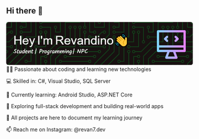 ## Hi there 👋

<!--
**Revandino/Revandino** is a ✨ _special_ ✨ repository because its `README.md` (this file) appears on your GitHub profile.

Here are some ideas to get you started:

- 🔭 I’m currently working on ...
- 🌱 I’m currently learning ...
- 👯 I’m looking to collaborate on ...
- 🤔 I’m looking for help with ...
- 💬 Ask me about ...
- 📫 How to reach me: ...
- 😄 Pronouns: ...
- ⚡ Fun fact: ...
-->

![REVANDINO](img/github-header-image%20(3).png)
👨‍💻 Passionate about coding and learning new technologies

💻 Skilled in: C#, Visual Studio, SQL Server

📱 Currently learning: Android Studio, ASP.NET Core

🚀 Exploring full-stack development and building real-world apps

📌 All projects are here to document my learning journey

📫 Reach me on Instagram: @revan7.dev
